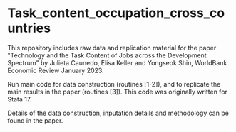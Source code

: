 # Task_content_occupation_cross_countries
This repository includes raw data and replication material for the paper "Technology and the Task Content of Jobs across the Development Spectrum" by Julieta Caunedo, Elisa Keller and Yongseok Shin, WorldBank Economic Review January 2023.

Run main code for data construction (routines [1-2]), and to replicate the main results in the paper (routines [3]).
This code was originally written for Stata 17. 

Details of the data construction, inputation details and methodology can be found in the paper.
